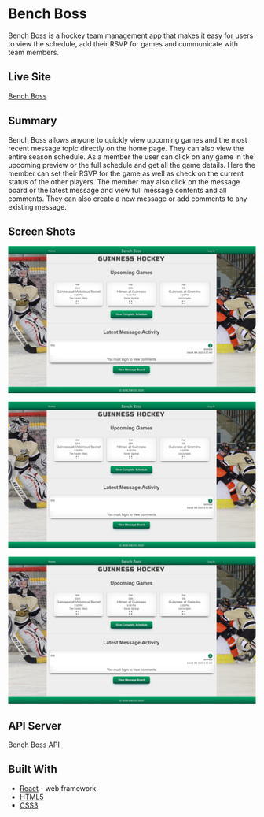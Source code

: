 # Bench Boss

Bench Boss is a hockey team management app that makes it easy for users to view the schedule, add their RSVP for games and cummunicate with team members. 

## Live Site
[Bench Boss](https://benchboss.now.sh/)

## Summary

Bench Boss allows anyone to quickly view upcoming games and the most recent message topic directly on the home page. They can also view the entire season schedule. As a member the user can click on any game in the upcoming preview or the full schedule and get all the game details. Here the member can set their RSVP for the game as well as check on the current status of the other players. The member may also click on the message board or the latest message and view full message contents and all comments. They can also create a new message or add comments to any existing message. 

## Screen Shots

![bench boss home page](https://github.com/bmckenna1982/benchboss/raw/master/images/homePage.PNG "Bench Boss Home Page")

![bench boss schedule](https://github.com/bmckenna1982/benchboss/raw/master/images/homePage.PNG "Bench Boss Home Page")

![bench boss game details](https://github.com/bmckenna1982/benchboss/raw/master/images/homePage.PNG "Bench Boss Home Page")



## API Server

[Bench Boss API](https://github.com/bmckenna1982/benchboss-api)

## Built With

* [React](https://reactjs.org/) - web framework
* [HTML5](https://developer.mozilla.org/en-US/docs/Web/Guide/HTML/HTML5)
* [CSS3](https://developer.mozilla.org/en-US/docs/Archive/CSS3)

